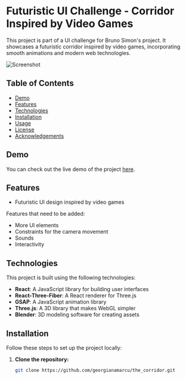 # Futuristic UI Challenge - Corridor Inspired by Video Games

This project is part of a UI challenge for Bruno Simon's project. It showcases a futuristic corridor inspired by video games, incorporating smooth animations and modern web technologies.

![Screenshot](https://res.cloudinary.com/dpwjzdw4u/image/upload/v1716773736/Screenshot_2024-05-27_at_03.34.57_dwpitv.png)

## Table of Contents

- [Demo](#demo)
- [Features](#features)
- [Technologies](#technologies)
- [Installation](#installation)
- [Usage](#usage)
- [License](#license)
- [Acknowledgements](#acknowledgements)

## Demo

You can check out the live demo of the project [here](https://the-corridor.vercel.app/).

## Features

- Futuristic UI design inspired by video games

Features that need to be added:

- More UI elements
- Constraints for the camera movement
- Sounds
- Interactivity

## Technologies

This project is built using the following technologies:

- **React**: A JavaScript library for building user interfaces
- **React-Three-Fiber**: A React renderer for Three.js
- **GSAP**: A JavaScript animation library
- **Three.js**: A 3D library that makes WebGL simpler
- **Blender**: 3D modeling software for creating assets

## Installation

Follow these steps to set up the project locally:

1. **Clone the repository:**
   ```bash
   git clone https://github.com/georgianamarcu/the_corridor.git
   ```
